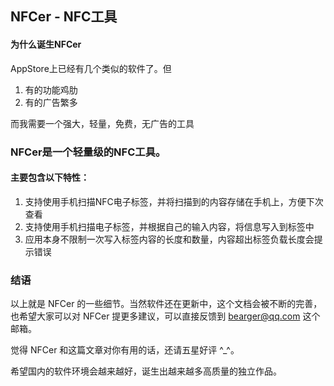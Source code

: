 ## NFCer - NFC工具

#### 为什么诞生NFCer

AppStore上已经有几个类似的软件了。但
1. 有的功能鸡肋
2. 有的广告繁多

而我需要一个强大，轻量，免费，无广告的工具

### NFCer是一个轻量级的NFC工具。

#### 主要包含以下特性：

1.  支持使用手机扫描NFC电子标签，并将扫描到的内容存储在手机上，方便下次查看
2. 支持使用手机扫描电子标签，并根据自己的输入内容，将信息写入到标签中
3. 应用本身不限制一次写入标签内容的长度和数量，内容超出标签负载长度会提示错误

### 结语

以上就是 NFCer 的一些细节。当然软件还在更新中，这个文档会被不断的完善，也希望大家可以对 NFCer 提更多建议，可以直接反馈到 bearger@qq.com 这个邮箱。

觉得 NFCer 和这篇文章对你有用的话，还请五星好评 ^_^。

希望国内的软件环境会越来越好，诞生出越来越多高质量的独立作品。